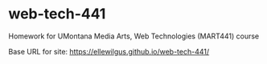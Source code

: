 # web-tech-441
Homework for UMontana Media Arts, Web Technologies (MART441) course


Base URL for site:
https://ellewilgus.github.io/web-tech-441/
